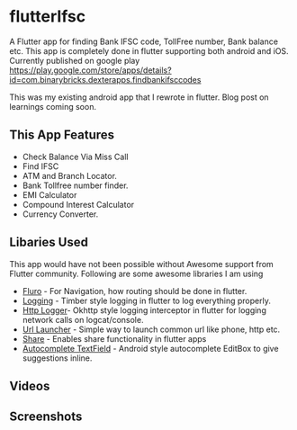 # flutterIfsc
A Flutter app for finding Bank IFSC code, TollFree number, Bank balance etc. This app is completely done in flutter supporting both android and iOS. Currently published on google play https://play.google.com/store/apps/details?id=com.binarybricks.dexterapps.findbankifsccodes

This was my existing android app that I rewrote in flutter. Blog post on learnings coming soon. 

## This App Features

* Check Balance Via Miss Call
* Find IFSC
* ATM and Branch Locator. 
* Bank Tollfree number finder. 
* EMI Calculator
* Compound Interest Calculator
* Currency Converter. 

## Libaries Used
This app would have not been possible without Awesome support from Flutter community. Following are some awesome libraries I am using
* [Fluro](https://pub.dartlang.org/packages/fluro) - For Navigation, how routing should be done in flutter. 
* [Logging](https://pub.dartlang.org/packages/logging) - Timber style logging in flutter to log everything properly. 
* [Http Logger](https://pub.dartlang.org/packages/http_logger)- Okhttp style logging interceptor in flutter for logging network calls on logcat/console. 
* [Url Launcher](https://pub.dartlang.org/packages/url_launcher) - Simple way to launch common url like phone, http etc. 
* [Share](https://pub.dartlang.org/packages/share) - Enables share functionality in flutter apps
* [Autocomplete TextField](https://pub.dartlang.org/packages/autocomplete_textfield) - Android style autocomplete EditBox to give suggestions inline. 

## Videos

## Screenshots
